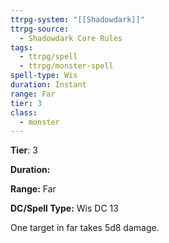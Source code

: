 ```yaml
---
ttrpg-system: "[[Shadowdark]]"
ttrpg-source:
  - Shadowdark Core Rules
tags:
  - ttrpg/spell
  - ttrpg/monster-spell
spell-type: Wis
duration: Instant
range: Far
tier: 3
class:
  - monster
---
```

**Tier**: 3

**Duration:** 

**Range:** Far

**DC/Spell Type:** Wis DC 13

One target in far takes 5d8 damage.
